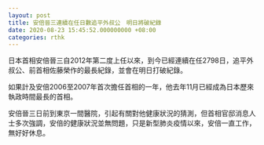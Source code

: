 ```yaml
---
layout: post
title: 安倍晉三連續在任日數追平外叔公　明日將破紀錄
date: 2020-08-23 15:45:52.000000000 +08:00
categories: rthk
---
```


日本首相安倍晉三自2012年第二度上任以來，到今已經連續在任2798日，追平外叔公、前首相佐藤榮作的最長紀錄，並會在明日打破紀錄。

如果計及安倍2006至2007年首次擔任首相的一年，他去年11月已經成為日本歷來執政時間最長的首相。

安倍晉三日前到東京一間醫院，引起有關對他健康狀況的猜測，但首相官邸消息人士多次強調，安倍的健康狀況並無問題，只是新型肺炎疫情以來，安倍一直工作，無好好休息。
